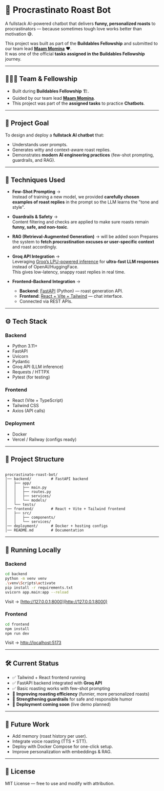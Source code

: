 # 🤖 Procrastinato Roast Bot

A fullstack AI-powered chatbot that delivers **funny, personalized roasts** to procrastinators — because sometimes tough love works better than motivation 😅.  

This project was built as part of the **Buildables Fellowship** and submitted to our team lead [**Maam Momina**](https://github.com/mominaayub) ❤️.  
It was one of the official **tasks assigned in the Buildables Fellowship** journey.

---

## 🧑‍🤝‍🧑 Team & Fellowship

* Built during **Buildables Fellowship** 🏗️.
* Guided by our team lead [**Maam Momina**](https://github.com/momina02).
* This project was part of the **assigned tasks** to practice **Chatbots**.

---

## 🎯 Project Goal
To design and deploy a **fullstack AI chatbot** that:
- Understands user prompts.
- Generates witty and context-aware roast replies.  
- Demonstrates **modern AI engineering practices** (few-shot prompting, guardrails, and RAG).

---

## 🧠 Techniques Used

- **Few-Shot Prompting** →  
  Instead of training a new model, we provided **carefully chosen examples of roast replies** in the prompt so the LLM learns the "tone and style".

- **Guardrails & Safety** →  
  Content filtering and checks are applied to make sure roasts remain **funny, safe, and non-toxic**.

- **RAG (Retrieval-Augmented Generation)** →  will be added soon
  Prepares the system to **fetch procrastination excuses or user-specific context** and roast accordingly.

- **Groq API Integration** →  
  Leveraging [Groq’s LPU-powered inference](https://groq.com/) for **ultra-fast LLM responses** instead of OpenAI/HuggingFace.  
  This gives low-latency, snappy roast replies in real time.

- **Frontend–Backend Integration** →  
  - **Backend**: [FastAPI](https://fastapi.tiangolo.com/) (Python) — roast generation API.  
  - **Frontend**: [React + Vite + Tailwind](https://vitejs.dev/) — chat interface.  
  - Connected via REST APIs.

---

## ⚙️ Tech Stack

### Backend
- Python 3.11+
- FastAPI
- Uvicorn
- Pydantic
- Groq API (LLM inference)
- Requests / HTTPX
- Pytest (for testing)

### Frontend
- React (Vite + TypeScript)
- Tailwind CSS
- Axios (API calls)

### Deployment
- Docker
- Vercel / Railway (configs ready)

---

## 📂 Project Structure

```

procrastinato-roast-bot/
│── backend/         # FastAPI backend
│   ├── app/
│   │   ├── main.py
│   │   ├── routes.py
│   │   ├── services/
│   │   └── models/
│   └── tests/
│── frontend/        # React + Vite + Tailwind frontend
│   ├── src/
│   │   ├── components/
│   │   └── services/
│── deployment/      # Docker + hosting configs
│── README.md        # Documentation

````

---

## 🚀 Running Locally

### Backend
```bash
cd backend
python -m venv venv
.\venv\Scripts\activate
pip install -r requirements.txt
uvicorn app.main:app --reload
````

Visit → [http://127.0.0.1:8000](http://127.0.0.1:8000)

### Frontend

```bash
cd frontend
npm install
npm run dev
```

Visit → [http://localhost:5173](http://localhost:5173)

---

## 🛠 Current Status

* ✅ Tailwind + React frontend running
* ✅ FastAPI backend integrated with **Groq API**
* ✅ Basic roasting works with few-shot prompting
* 🔄 **Improving roasting efficiency** (funnier, more personalized roasts)
* 🔄 **Strengthening guardrails** for safe and responsible humor
* 🚀 **Deployment coming soon** (live demo planned)

---

## 🌟 Future Work

* Add memory (roast history per user).
* Integrate voice roasting (TTS + STT).
* Deploy with Docker Compose for one-click setup.
* Improve personalization with embeddings & RAG.

---

## 📜 License

MIT License — free to use and modify with attribution.

```
